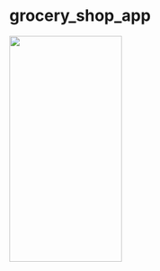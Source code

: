 # grocery_shop_app


<img src="https://github.com/Muneef-Nk/grocery_app_ui/assets/92105703/39a0a82d-1a33-46e9-8815-663d52da07eb" width="200" height="400"/>

